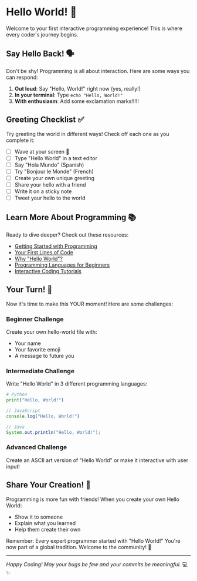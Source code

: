 # Hello World! 👋

Welcome to your first interactive programming experience! This is where every coder's journey begins.

## Say Hello Back! 🗣️

Don't be shy! Programming is all about interaction. Here are some ways you can respond:

1. **Out loud**: Say "Hello, World!" right now (yes, really!)
2. **In your terminal**: Type `echo "Hello, World!"`
3. **With enthusiasm**: Add some exclamation marks!!!!!

## Greeting Checklist ✅

Try greeting the world in different ways! Check off each one as you complete it:

- [ ] Wave at your screen 👋
- [ ] Type "Hello World" in a text editor
- [ ] Say "Hola Mundo" (Spanish)
- [ ] Try "Bonjour le Monde" (French)
- [ ] Create your own unique greeting
- [ ] Share your hello with a friend
- [ ] Write it on a sticky note
- [ ] Tweet your hello to the world

## Learn More About Programming 📚

Ready to dive deeper? Check out these resources:

- [Getting Started with Programming](https://example.com/learn-programming)
- [Your First Lines of Code](https://example.com/first-code)
- [Why "Hello World"?](https://example.com/hello-world-history)
- [Programming Languages for Beginners](https://example.com/beginner-languages)
- [Interactive Coding Tutorials](https://example.com/interactive-tutorials)

## Your Turn! 🚀

Now it's time to make this YOUR moment! Here are some challenges:

### Beginner Challenge

Create your own hello-world file with:

- Your name
- Your favorite emoji
- A message to future you

### Intermediate Challenge

Write "Hello World" in 3 different programming languages:

```python
# Python
print("Hello, World!")
```

```javascript
// JavaScript
console.log("Hello, World!")
```

```java
// Java
System.out.println("Hello, World!");
```

### Advanced Challenge

Create an ASCII art version of "Hello World" or make it interactive with user input!

## Share Your Creation! 🌟

Programming is more fun with friends! When you create your own Hello World:

- Show it to someone
- Explain what you learned
- Help them create their own

Remember: Every expert programmer started with "Hello World!" You're now part of a global tradition. Welcome to the community! 🎉

---

_Happy Coding! May your bugs be few and your commits be meaningful._ 💻✨

